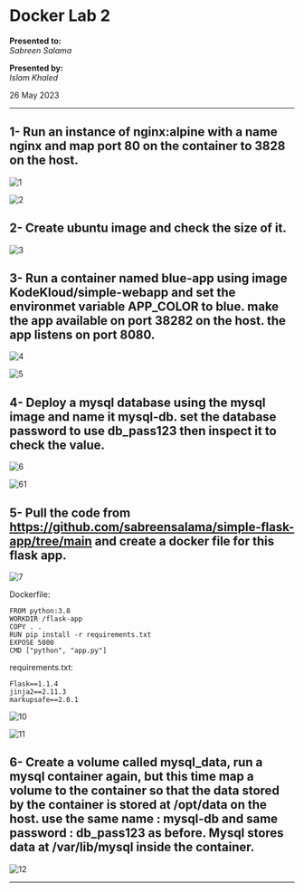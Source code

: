 # Docker Lab 2

**Presented to:**    
_Sabreen Salama_    

**Presented by:**   
_Islam Khaled_    

26 May 2023

-----------------------------------------
## 1- Run an instance of nginx:alpine with a name nginx and map port 80 on the container to 3828 on the host.

![1](https://github.com/eslamkhaled560/Sprints-Tasks/assets/54172897/81d379b0-1127-4360-a8cd-221566e4ddee)

![2](https://github.com/eslamkhaled560/Sprints-Tasks/assets/54172897/e430ca3c-1ec9-4d9c-8bb0-32e4e57d2fa8)

## 2- Create ubuntu image and check the size of it.

![3](https://github.com/eslamkhaled560/Sprints-Tasks/assets/54172897/60266130-95a4-4a0a-b5cd-22aab000009c)

## 3- Run a container named blue-app using image KodeKloud/simple-webapp and set the environmet variable APP_COLOR to blue. make the app available on port 38282 on the host. the app listens on port 8080.

![4](https://github.com/eslamkhaled560/Sprints-Tasks/assets/54172897/44bec7b4-dae6-49c9-bbfc-d0b0abc0799d)

![5](https://github.com/eslamkhaled560/Sprints-Tasks/assets/54172897/2cd571da-8a74-436a-aa15-4d04a46c1b31)

## 4- Deploy a mysql database using the mysql image and name it mysql-db. set the database password to use db_pass123 then inspect it to check the value.

![6](https://github.com/eslamkhaled560/Sprints-Tasks/assets/54172897/79ae432b-6653-408c-9ab5-6a1dce98f1a0)

![61](https://github.com/eslamkhaled560/Sprints-Tasks/assets/54172897/5b9efdfb-7538-4e7c-9871-72f2cc863b80)

## 5- Pull the code from https://github.com/sabreensalama/simple-flask-app/tree/main and create a docker file for this flask app.

![7](https://github.com/eslamkhaled560/Sprints-Tasks/assets/54172897/25be8b9d-6bd2-487d-8cee-3dbab4979a99)

Dockerfile:
```
FROM python:3.8
WORKDIR /flask-app
COPY . .
RUN pip install -r requirements.txt
EXPOSE 5000
CMD ["python", "app.py"]
```

requirements.txt:
```
Flask==1.1.4
jinja2==2.11.3
markupsafe==2.0.1
```

![10](https://github.com/eslamkhaled560/Sprints-Tasks/assets/54172897/2f051e54-87c9-4f76-b2b4-e09bfd633747)

![11](https://github.com/eslamkhaled560/Sprints-Tasks/assets/54172897/537fd918-f7c1-47b1-8ad4-d83c353664e1)

## 6- Create a volume called mysql_data, run a mysql container again, but this time map a volume to the container so that the data stored by the container is stored at /opt/data on the host. use the same name : mysql-db and same password : db_pass123 as before. Mysql stores data at /var/lib/mysql inside the container.

![12](https://github.com/eslamkhaled560/Sprints-Tasks/assets/54172897/8a4bca5d-c5f0-4419-8403-101e064b0f92)

-----------------------------------------
